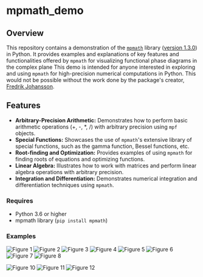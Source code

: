 # mpmath_demo

## Overview

This repository contains a demonstration of the [`mpmath`](https://mpmath.org/) library ([version 1.3.0](https://mpmath.org/doc/current/index.html)) in Python. It provides examples and explanations of key features and functionalities offered by `mpmath` for visualizing functional phase diagrams in the complex plane This demo is intended for anyone interested in exploring and using `mpmath` for high-precision numerical computations in Python. This would not be possible without the work done by the package's creator, [Fredrik Johansson](https://github.com/fredrik-johansson).

## Features

* **Arbitrary-Precision Arithmetic:** Demonstrates how to perform basic arithmetic operations (+, -, *, /) with arbitrary precision using `mpf` objects.
* **Special Functions:** Showcases the use of `mpmath`'s extensive library of special functions, such as the gamma function, Bessel functions, etc.
* **Root-finding and Optimization:** Provides examples of using `mpmath` for finding roots of equations and optimizing functions.
* **Linear Algebra:** Illustrates how to work with matrices and perform linear algebra operations with arbitrary precision.
* **Integration and Differentiation:** Demonstrates numerical integration and differentiation techniques using `mpmath`.

### Requires

* Python 3.6 or higher
* mpmath library (`pip install mpmath`)

### Examples

![Figure  1](https://github.com/P-Harvey/mpmapth_demo/blob/main/Figures/Figure01_bessel.png?raw=true)
![Figure  2](https://github.com/P-Harvey/mpmapth_demo/blob/main/Figures/Figure02_zeta.png?raw=true)
![Figure  3](https://github.com/P-Harvey/mpmapth_demo/blob/main/Figures/Figure03_cp.png?raw=true)
![Figure  4](https://github.com/P-Harvey/mpmapth_demo/blob/main/Figures/Figure04_cp.png?raw=true)
![Figure  5](https://github.com/P-Harvey/mpmapth_demo/blob/main/Figures/Figure05_cp.png?raw=true)
![Figure  6](https://github.com/P-Harvey/mpmapth_demo/blob/main/Figures/Figure06_cp.png?raw=true)
![Figure  7](https://github.com/P-Harvey/mpmapth_demo/blob/main/Figures/Figure07_log.png?raw=true)
![Figure  8](https://github.com/P-Harvey/mpmapth_demo/blob/main/Figures/Figure08_Mandelbrot.png?raw=true)
<!-- ![Figure  9](https://github.com/P-Harvey/mpmapth_demo/blob/main/Figures/Figure09_.png?raw=true) -->
![Figure 10](https://github.com/P-Harvey/mpmapth_demo/blob/main/Figures/Figure10.png?raw=true)
![Figure 11](https://github.com/P-Harvey/mpmapth_demo/blob/main/Figures/Figure11_Log_Map.png?raw=true)
![Figure 12](https://github.com/P-Harvey/mpmapth_demo/blob/main/Figures/Figure12_Abs_Map.png?raw=true)
